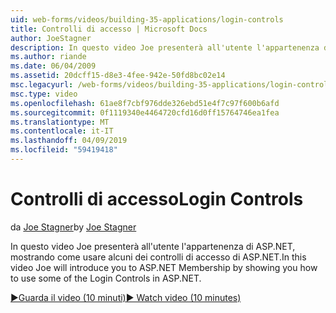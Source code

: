 ```yaml
---
uid: web-forms/videos/building-35-applications/login-controls
title: Controlli di accesso | Microsoft Docs
author: JoeStagner
description: In questo video Joe presenterà all'utente l'appartenenza di ASP.NET, mostrando come usare alcuni dei controlli di accesso di ASP.NET.
ms.author: riande
ms.date: 06/04/2009
ms.assetid: 20dcff15-d8e3-4fee-942e-50fd8bc02e14
msc.legacyurl: /web-forms/videos/building-35-applications/login-controls
msc.type: video
ms.openlocfilehash: 61ae8f7cbf976dde326ebd51e4f7c97f600b6afd
ms.sourcegitcommit: 0f1119340e4464720cfd16d0ff15764746ea1fea
ms.translationtype: MT
ms.contentlocale: it-IT
ms.lasthandoff: 04/09/2019
ms.locfileid: "59419418"
---
```

# <a name="login-controls"></a><span data-ttu-id="48bd8-103">Controlli di accesso</span><span class="sxs-lookup"><span data-stu-id="48bd8-103">Login Controls</span></span>

<span data-ttu-id="48bd8-104">da [Joe Stagner](https://github.com/JoeStagner)</span><span class="sxs-lookup"><span data-stu-id="48bd8-104">by [Joe Stagner](https://github.com/JoeStagner)</span></span>

<span data-ttu-id="48bd8-105">In questo video Joe presenterà all'utente l'appartenenza di ASP.NET, mostrando come usare alcuni dei controlli di accesso di ASP.NET.</span><span class="sxs-lookup"><span data-stu-id="48bd8-105">In this video Joe will introduce you to ASP.NET Membership by showing you how to use some of the Login Controls in ASP.NET.</span></span>

[<span data-ttu-id="48bd8-106">&#9654;Guarda il video (10 minuti)</span><span class="sxs-lookup"><span data-stu-id="48bd8-106">&#9654; Watch video (10 minutes)</span></span>](https://channel9.msdn.com/Blogs/ASP-NET-Site-Videos/login-controls)
